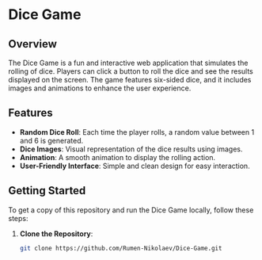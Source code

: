 # Dice Game

## Overview

The Dice Game is a fun and interactive web application that simulates the rolling of dice. Players can click a button to roll the dice and see the results displayed on the screen. The game features six-sided dice, and it includes images and animations to enhance the user experience.

## Features

- **Random Dice Roll**: Each time the player rolls, a random value between 1 and 6 is generated.
- **Dice Images**: Visual representation of the dice results using images.
- **Animation**: A smooth animation to display the rolling action.
- **User-Friendly Interface**: Simple and clean design for easy interaction.

## Getting Started

To get a copy of this repository and run the Dice Game locally, follow these steps:

1. **Clone the Repository**:
   ```bash
   git clone https://github.com/Rumen-Nikolaev/Dice-Game.git

